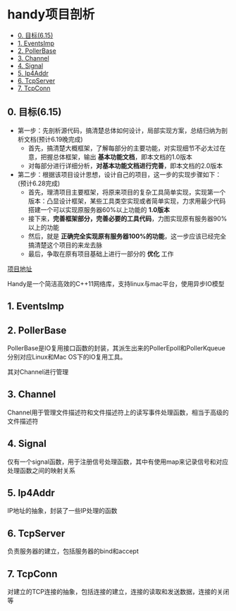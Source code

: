 # handy项目剖析

<!-- TOC -->

- [0. 目标(6.15)](#0-目标615)
- [1. EventsImp](#1-eventsimp)
- [2. PollerBase](#2-pollerbase)
- [3. Channel](#3-channel)
- [4. Signal](#4-signal)
- [5. Ip4Addr](#5-ip4addr)
- [6. TcpServer](#6-tcpserver)
- [7. TcpConn](#7-tcpconn)

<!-- /TOC -->

## 0. 目标(6.15)
- 第一步：先剖析源代码，搞清楚总体如何设计，局部实现方案，总结归纳为剖析文档(预计6.19晚完成)
  - 首先，搞清楚大概框架，了解每部分的主要功能，对实现细节不必太过在意，把握总体框架，输出 **基本功能文档**，即本文档的1.0版本
  - 对每部分进行详细分析，**对基本功能文档进行完善**，即本文档的2.0版本
- 第二步：根据该项目设计思想，设计自己的项目，这一步的实现步骤如下：(预计6.28完成)
  - 首先，理清项目主要框架，将原来项目的复杂工具简单实现，实现第一个版本：凸显设计框架，某些工具类空实现或者简单实现，力求用最少代码搭建一个可以实现原服务器60%以上功能的 **1.0版本**
  - 接下来，**完善框架部分，完善必要的工具代码**，力图实现原有服务器90%以上的功能
  - 然后，就是 **正确完全实现原有服务器100%的功能**，这一步应该已经完全搞清楚这个项目的来龙去脉
  - 最后，争取在原有项目基础上进行一部分的 **优化** 工作


[项目地址](https://github.com/yedf/handy)

Handy是一个简洁高效的C++11网络库，支持linux与mac平台，使用异步IO模型

## 1. EventsImp 

## 2. PollerBase

PollerBase是IO复用接口函数的封装，其派生出来的PollerEpoll和PollerKqueue分别对应Linux和Mac OS下的IO复用工具。

其对Channel进行管理


## 3. Channel

Channel用于管理文件描述符和文件描述符上的读写事件处理函数，相当于高级的文件描述符

## 4. Signal

仅有一个signal函数，用于注册信号处理函数，其中有使用map来记录信号和对应处理函数之间的映射关系

## 5. Ip4Addr

IP地址的抽象，封装了一些IP处理的函数

## 6. TcpServer

负责服务器的建立，包括服务器的bind和accept

## 7. TcpConn

对建立的TCP连接的抽象，包括连接的建立，连接的读取和发送数据，连接的关闭等

